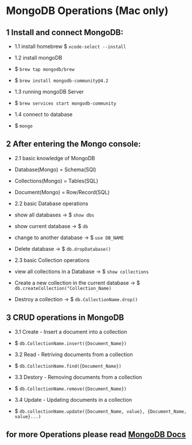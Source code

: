 # MongoDB Operations (Mac only) 

## 1 Install and connect MongoDB:
- 1.1 install homebrew  $ `xcode-select --install`

- 1.2 install mongoDB
- $ `brew tap mongodb/brew` 
- $ `brew install mongodb-community@4.2`

- 1.3 running mongoDB Server
- $ `brew services start mongodb-community`

- 1.4 connect to database
- $ `mongo` 

## 2 After entering the Mongo console:
- 2.1 basic knowledge of MongoDB
- Database(Mongo) = Schema(SQl)
- Collections(Mongo) = Tables(SQL)
- Document(Mongo) = Row/Record(SQL)

- 2.2 basic Database operations
- show all databases -> $ `show dbs`
- show current database -> $ `db`
- change to another database -> $ `use DB_NAME`
- Delete database -> $ `db.dropDatabase()`

- 2.3 basic Collection operations
- view all collections in a Database -> $ `show collections`
- Create a new collection in the current database -> $ `db.createCollection("Collection_Name)`
- Destroy a collection -> $ `db.CollectionName.drop()`

## 3 CRUD operations in MongoDB
- 3.1 Create - Insert a document into a collection
- $ `db.CollectionName.insert({Document_Name})`

- 3.2 Read - Retriving documents from a collection
- $ `db.CollectionName.find({Document_Name})`

- 3.3 Destory - Removing documents from a collection
- $ `db.CollectionName.remove({Document_Name})`

- 3.4 Update - Updating documents in a collection
- $ `db.collectionName.update({Document_Name, value}, {Document_Name, value}...)`

## for more Operations please read [MongoDB Docs](https://mongodb.github.io/mongo-java-driver/4.0/driver/)